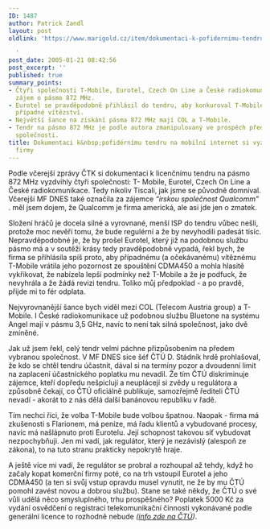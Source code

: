 ```yaml
---
ID: 1487
author: Patrick Zandl
layout: post
oldlink: 'https://www.marigold.cz/item/dokumentaci-k-pofidernimu-tendru-na-mobilni-internet-si-vyzdvihly-ctyri-firmy

  '
post_date: 2005-01-21 08:42:56
post_excerpt: ''
published: true
summary_points:
- Čtyři společnosti T-Mobile, Eurotel, Czech On Line a České radiokomunikace projevily
  zájem o pásmo 872 MHz.
- Eurotel se pravděpodobně přihlásil do tendru, aby konkuroval T-Mobile a zpochybnil
  případné vítězství.
- Největší šance na získání pásma 872 MHz mají COL a T-Mobile.
- Tendr na pásmo 872 MHz je podle autora zmanipulovaný ve prospěch předem vybrané
  společnosti.
title: Dokumentaci k&nbsp;pofidérnímu tendru na mobilní internet si vyzdvihly čtyři
  firmy
---
```


<p>Podle včerejší zprávy ČTK si dokumentaci k licenčnímu tendru na pásmo 872 MHz vyzdvihly čtyři společnosti: T- Mobile, Eurotel, Czech On Line a České radiokomunikace. Tedy nikoliv Tiscali, jak jsme se původně domníval. Včerejší MF DNES také označila za zájemce <i>&#8220;irskou společnost Qualcomm&#8221;</i> . měl jsem dojem, že Qualcomm je firma americká, ale asi jde jen o zmatek.</p>

<p>Složení hráčů je docela silné a vyrovnané, menší ISP do tendru vůbec nešli, protože moc nevěří tomu, že bude regulérní a že by nevyhodili padesát tisíc. Nepravděpodobné je, že by prošel Eurotel, který již na podobnou službu pásmo má a v soutěži krásy tedy pravděpodobně vypadá, řekl bych, že firma se přihlásila spíš proto, aby případnému (a očekávanému) vítěznému T-Mobile vrátila jeho pozornost ze spouštění CDMA450 a mohla hlasitě vykřikovat, že nabízela lepší podmínky než T-Mobile a že je podfuck, že nevyhrála a že žádá revizi tendru. Toliko můj předpoklad - a po pravdě, přijde mi to fér odplata. </p>

<p>Nejvyrovnanější šance bych viděl mezi COL (Telecom Austria group) a T-Mobile. I České radiokomunikace už podobnou službu Bluetone na systému Angel mají v pásmu 3,5 GHz, navíc to není tak silná společnost, jako dvě zmíněné. </p>

<p>Jak už jsem řekl, celý tendr velmi páchne přizpůsobením na předem vybranou společnost. V MF DNES sice šéf ČTÚ D. Stádník hrdě prohlašoval, že kdo se chtěl tendru účastnit, dával si na termíny pozor a dvoudenní limit na zaplacení účastníckého poplatku mu nevadil. Že tím ČTÚ diskriminuje zájemce, kteří dopředu nešpiclují a neuplácejí si zvědy u regulátora a způsobně čekají, co ČTÚ oficiálně publikuje, samozřejmě řediteli ČTÚ nevadí - akorát to z nás dělá další banánovou republiku v řadě. </p>

<p>Tím nechci říci, že volba T-Mobile bude volbou špatnou. Naopak - firma má zkušenosti s Flarionem, má peníze, má řadu klientů a vybudované procesy, navíc má našlápnuto proti Eurotelu. Její schopnost takovou síť vybudovat nezpochybňuji. Jen mi vadí, jak regulátor, který je nezávislý (alespoň ze zákona), to na tuto stranu prakticky nepokrytě hraje. </p>

<p>A ještě více mi vadí, že regulátor se probral a rozhoupal až tehdy, když ho začaly kopat komerční firmy poté, co na trh vstoupil Eurotel a jeho CDMA450 (a ten si svůj vstup opravdu musel vynutit, ne že by mu ČTÚ pomohl zavést novou a dobrou službu). Stane se také někdy, že ČTÚ o své vůli udělá něco smysluplného, trhu prospěšného? Poplatek 5000 Kč  za vydání osvědčení o registraci telekomunikační činnosti vykonávané podle generální licence to rozhodně nebude <i>(<a href="http://www.ctu.cz/art.php?iSearch=&amp;iArt=482">info zde na ČTÚ</a>)</i>.
</p>